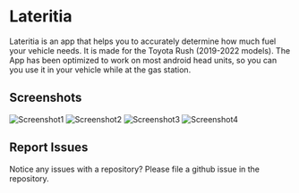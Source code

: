 # Lateritia 

Lateritia is an app that helps you to accurately determine how much fuel your vehicle needs. It is made for the Toyota Rush (2019-2022 models). The App has been optimized to work on most android head units, so you can you use it in your vehicle while at the gas station.

## Screenshots

![Screenshot1](screenshots/1.png) ![Screenshot2](screenshots/2.png) ![Screenshot3](screenshots/3.png) ![Screenshot4](screenshots/4.png)



## Report Issues
Notice any issues with a repository? Please file a github issue in the repository.

